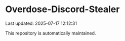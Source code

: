 # Overdose-Discord-Stealer

Last updated: 2025-07-17 12:12:31

This repository is automatically maintained.
